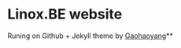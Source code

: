# Linox.BE website

Runing on Github + Jekyll theme by [Gaohaoyang](https://github.com/Gaohaoyang/gaohaoyang.github.io)**

